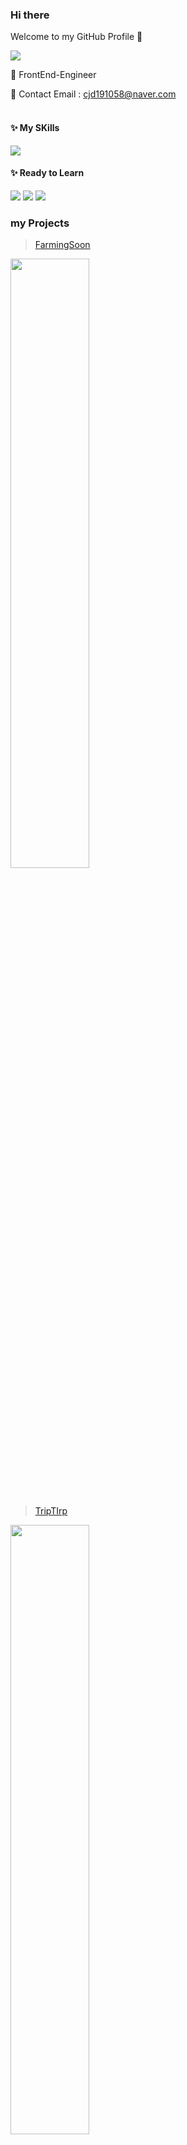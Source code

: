 
### Hi there

Welcome to my GitHub Profile 🌱

 <img src="https://github.com/Emma-Hyejin/Emma-Hyejin/assets/110151638/adf971c5-5f35-412e-be76-d576e5992e0f"/>

🪼 FrontEnd-Engineer 

🪼 Contact 
    Email : cjd191058@naver.com 
<br><br>



#### ✨ My SKills
<img src="https://github.com/Emma-Hyejin/Emma-Hyejin/assets/110151638/7e5881a5-2688-4fc8-b1a9-ebcb8654725e" />


#### ✨ Ready to Learn
<img src="https://img.shields.io/badge/Node.js-339933?style=flat&logo=Node.js&logoColor=white"> <img src="https://img.shields.io/badge/MySQL-4479A1?style=flat&logo=MySQL&logoColor=white"> <img src="https://img.shields.io/badge/Next.js-000000?style=flat&logo=nextdotjs&logoColor=white"> 


### my Projects
> [FarmingSoon](https://github.com/farmingsoon/fe)
<p>
  <img src="https://github.com/Emma-Hyejin/Emma-Hyejin/assets/110151638/120a7e65-c6a3-429e-a0e1-7795a4435cb0"  width="50%" />
</p>

<br/>

> [TripTIrp](https://github.com/TRIP-Side-Project)
<p>
 <img src="https://github.com/Emma-Hyejin/Emma-Hyejin/assets/110151638/9691a1d8-a8d8-4e50-879d-e01c24dfbcc6" width="50%"/>
</p>

<br/>

## Ongoing Daily Coding
[![Ashutosh's github activity graph](https://github-readme-activity-graph.vercel.app/graph?username=Emma-Hyejin&theme=react-dark)](https://github.com/ashutosh00710/github-readme-activity-graph)



[![Solved.ac
프로필](http://mazassumnida.wtf/api/mini/generate_badge?boj=cjd191058)](https://solved.ac/cjd191058)
<br>
[![Top Langs](https://github-readme-stats.vercel.app/api/top-langs/?username=Emma-Hyejin&layout=compact&theme=panda&langs_count=4)](https://github.com/anuraghazra/github-readme-stats)




